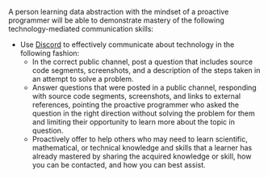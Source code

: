 A person learning data abstraction with the mindset of a proactive programmer
will be able to demonstrate mastery of the following technology-mediated
communication skills:

- Use [Discord](https://discord.com/) to effectively communicate about
  technology in the following fashion:
    - In the correct public channel, post a question that includes source
      code segments, screenshots, and a description of the steps taken in an
      attempt to solve a problem.
    - Answer questions that were posted in a public channel, responding with
      source code segments, screenshots, and links to external references,
      pointing the proactive programmer who asked the question in the right
      direction without solving the problem for them and limiting their
      opportunity to learn more about the topic in question.
    - Proactively offer to help others who may need to learn scientific,
      mathematical, or technical knowledge and skills that a learner has already
      mastered by sharing the acquired knowledge or skill, how you can be
      contacted, and how you can best assist.
